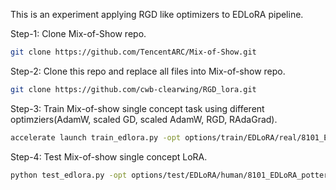 This is an experiment applying RGD like optimizers to EDLoRA pipeline.

Step-1: Clone Mix-of-Show repo.
```bash
git clone https://github.com/TencentARC/Mix-of-Show.git
```

Step-2: Clone  this repo and replace all files into Mix-of-show repo.
```bash
git clone https://github.com/cwb-clearwing/RGD_lora.git
```

Step-3: Train Mix-of-show single concept task using different optimziers(AdamW, scaled GD, scaled AdamW, RGD, RAdaGrad).
```bash
accelerate launch train_edlora.py -opt options/train/EDLoRA/real/8101_EDLoRA_potter_Cmix_B4_Repeat500.yml --optimzer radagrad
```

Step-4: Test Mix-of-show single concept LoRA.
```bash
python test_edlora.py -opt options/test/EDLoRA/human/8101_EDLoRA_potter_Cmix_B4_Repeat500.yml
```
